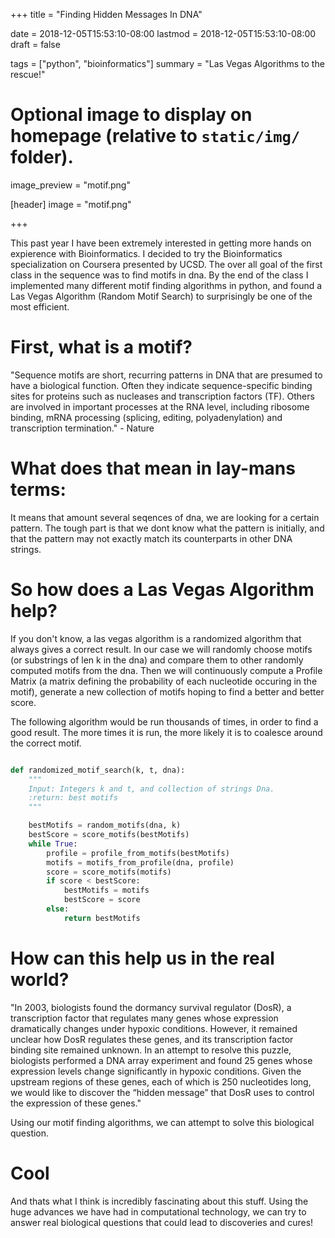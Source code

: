 +++
title = "Finding Hidden Messages In DNA"

date = 2018-12-05T15:53:10-08:00
lastmod = 2018-12-05T15:53:10-08:00
draft = false

tags = ["python", "bioinformatics"]
summary = "Las Vegas Algorithms to the rescue!"

# Optional image to display on homepage (relative to `static/img/` folder).
image_preview = "motif.png"

[header]
image = "motif.png"

+++

This past year I have been extremely interested in getting more hands on expierence with Bioinformatics.
I decided to try the Bioinformatics specialization on Coursera presented by UCSD.
The over all goal of the first class in the sequence was to find motifs in dna.
By the end of the class I implemented many different motif finding algorithms in python,
and found a Las Vegas Algorithm (Random Motif Search) to surprisingly be one of the most efficient.

# First, what is a motif?
"Sequence motifs are short, recurring patterns in DNA that are presumed to have a biological function. 
Often they indicate sequence-specific binding sites for proteins such as nucleases 
and transcription factors (TF). Others are involved in important processes at the 
RNA level, including ribosome binding, mRNA processing (splicing, editing, 
polyadenylation) and transcription termination." - Nature

# What does that mean in lay-mans terms:
It means that amount several seqences of dna, we are looking for a certain pattern.
The tough part is that we dont know what the pattern is initially, 
and that the pattern may not exactly match its counterparts in other DNA strings.

# So how does a Las Vegas Algorithm help?
If you don't know, a las vegas algorithm is a randomized algorithm that always gives a correct result.
In our case we will randomly choose motifs (or substrings of len k in the dna) and compare them to other randomly computed motifs from the dna.
Then we will continuously compute a Profile Matrix (a matrix defining the probability of each nucleotide occuring in the motif), generate a new collection of motifs hoping to find a better and better score.

The following algorithm would be run thousands of times, in order to find a good result. The more times it is run, the more likely it is to coalesce around the correct motif.

```python

def randomized_motif_search(k, t, dna):
    """
    Input: Integers k and t, and collection of strings Dna.
    :return: best motifs
    """

    bestMotifs = random_motifs(dna, k)
    bestScore = score_motifs(bestMotifs)
    while True:
        profile = profile_from_motifs(bestMotifs)
        motifs = motifs_from_profile(dna, profile)
        score = score_motifs(motifs)
        if score < bestScore:
            bestMotifs = motifs
            bestScore = score
        else:
            return bestMotifs
```

# How can this help us in the real world?
"In 2003, biologists found the dormancy survival regulator (DosR), a transcription factor that regulates many genes whose expression dramatically changes under hypoxic conditions. However, it remained unclear how DosR regulates these genes, and its transcription factor binding site remained unknown. In an attempt to resolve this puzzle, biologists performed a DNA array experiment and found 25 genes whose expression levels change significantly in hypoxic conditions. Given the upstream regions of these genes, each of which is 250 nucleotides long, we would like to discover the “hidden message” that DosR uses to control the expression of these genes."

Using our motif finding algorithms, we can attempt to solve this biological question.

# Cool

And thats what I think is incredibly fascinating about this stuff. Using the huge advances we have had in computational technology, we can try to answer real biological questions that could lead to discoveries and cures!




